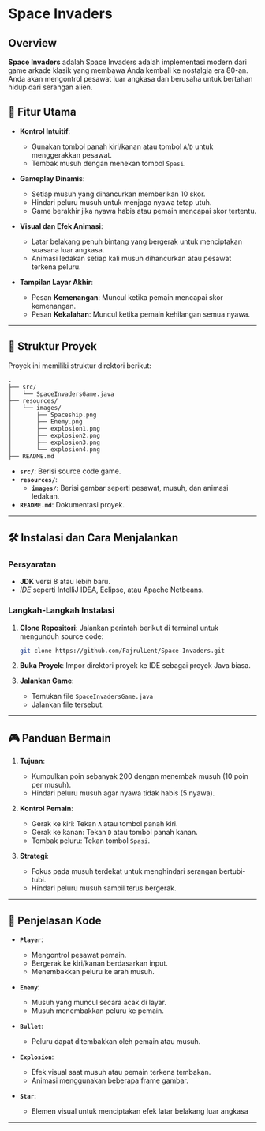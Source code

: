 # Space Invaders

## Overview
**Space Invaders** adalah Space Invaders adalah implementasi modern dari game arkade klasik yang membawa Anda kembali ke nostalgia era 80-an. Anda akan mengontrol pesawat luar angkasa dan berusaha untuk bertahan hidup dari serangan alien.


## 🎯 **Fitur Utama**

- **Kontrol Intuitif**:
  - Gunakan tombol panah kiri/kanan atau tombol `A`/`D` untuk menggerakkan pesawat.
  - Tembak musuh dengan menekan tombol `Spasi`.

- **Gameplay Dinamis**:
  - Setiap musuh yang dihancurkan memberikan 10 skor.
  - Hindari peluru musuh untuk menjaga nyawa tetap utuh.
  - Game berakhir jika nyawa habis atau pemain mencapai skor tertentu.

- **Visual dan Efek Animasi**:
  - Latar belakang penuh bintang yang bergerak untuk menciptakan suasana luar angkasa.
  - Animasi ledakan setiap kali musuh dihancurkan atau pesawat terkena peluru.

- **Tampilan Layar Akhir**:
  - Pesan **Kemenangan**: Muncul ketika pemain mencapai skor kemenangan.
  - Pesan **Kekalahan**: Muncul ketika pemain kehilangan semua nyawa.

---

## 📂 **Struktur Proyek**

Proyek ini memiliki struktur direktori berikut:

```
.
├── src/
│   └── SpaceInvadersGame.java
├── resources/
│   └── images/
│       ├── Spaceship.png
│       ├── Enemy.png
│       ├── explosion1.png
│       ├── explosion2.png
│       ├── explosion3.png
│       └── explosion4.png
├── README.md
```



- **`src/`**: Berisi source code game.
- **`resources/`**:
  - **`images/`**: Berisi gambar seperti pesawat, musuh, dan animasi ledakan.
- **`README.md`**: Dokumentasi proyek.

---

## 🛠️ **Instalasi dan Cara Menjalankan**

### Persyaratan
- **JDK** versi 8 atau lebih baru.
- *IDE* seperti IntelliJ IDEA, Eclipse, atau Apache Netbeans.

### Langkah-Langkah Instalasi

1. **Clone Repositori**:
   Jalankan perintah berikut di terminal untuk mengunduh source code:
   ```bash
   git clone https://github.com/FajrulLent/Space-Invaders.git
2. **Buka Proyek**:
Impor direktori proyek ke IDE sebagai proyek Java biasa.

3. **Jalankan Game**:
   - Temukan file `SpaceInvadersGame.java`
   - Jalankan file tersebut.

---

## 🎮 **Panduan Bermain**

1. **Tujuan**:
   - Kumpulkan poin sebanyak 200 dengan menembak musuh (10 poin per musuh).
   - Hindari peluru musuh agar nyawa tidak habis (5 nyawa).

2. **Kontrol Pemain**:
   - Gerak ke kiri: Tekan `A` atau tombol panah kiri.
   - Gerak ke kanan: Tekan `D` atau tombol panah kanan.
   - Tembak peluru: Tekan tombol `Spasi`.

3. **Strategi**:
   - Fokus pada musuh terdekat untuk menghindari serangan bertubi-tubi.
   - Hindari peluru musuh sambil terus bergerak.
  
---  
  
## 📜 **Penjelasan Kode**

- **`Player`**: 
  - Mengontrol pesawat pemain.
  - Bergerak ke kiri/kanan berdasarkan input.
  - Menembakkan peluru ke arah musuh.

- **`Enemy`**: 
  - Musuh yang muncul secara acak di layar.
  - Musuh menembakkan peluru ke pemain.

- **`Bullet`**: 
  - Peluru dapat ditembakkan oleh pemain atau musuh.

- **`Explosion`**: 
  - Efek visual saat musuh atau pemain terkena tembakan.
  - Animasi menggunakan beberapa frame gambar.

- **`Star`**: 
  - Elemen visual untuk menciptakan efek latar belakang luar angkasa

---
